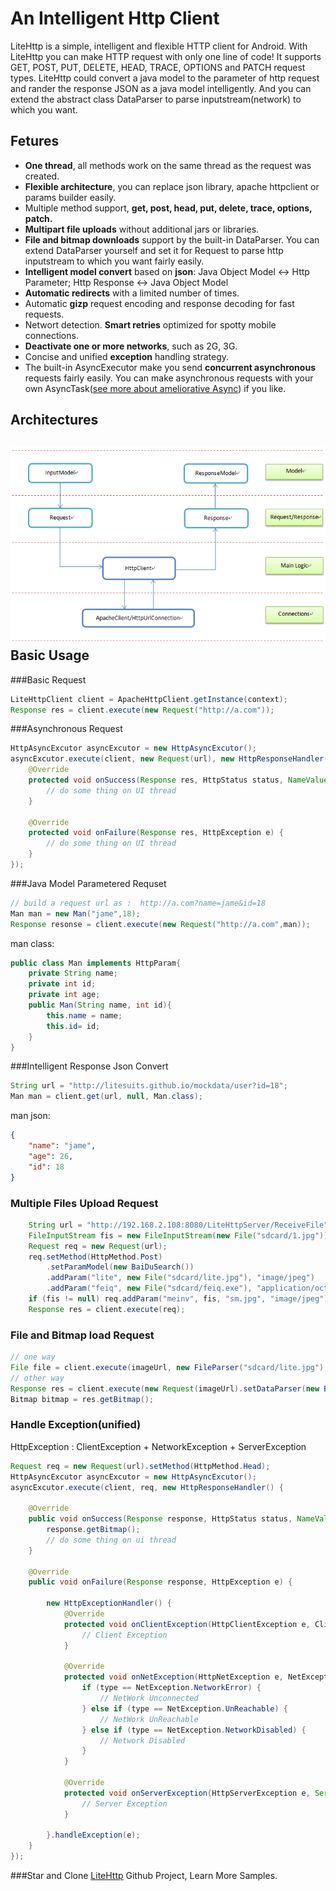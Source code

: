 An Intelligent  Http Client
===
LiteHttp is a simple, intelligent and flexible HTTP client for Android. With LiteHttp you can make HTTP request with only one line of code! It supports GET, POST, PUT, DELETE, HEAD, TRACE, OPTIONS and PATCH request types. LiteHttp could convert a java model to the parameter of http request and rander the response JSON as a java model intelligently. And you can extend the abstract class DataParser to parse inputstream(network) to which you want.

Fetures
---
- **One thread**, all methods work on the same thread as the request was created.
- **Flexible architecture**, you can replace json library, apache httpclient or params builder easily.
- Multiple method support, **get, post, head, put, delete, trace, options, patch.**
- **Multipart file uploads** without additional jars or libraries.
- **File and bitmap downloads** support by the built-in DataParser. You can extend DataParser yourself and set it for Request to parse http inputstream to which you want fairly easily.
- **Intelligent model convert** based on **json**:  Java Object Model <-> Http Parameter; Http Response <-> Java Object Model
- **Automatic redirects** with a limited number of times.
- Automatic **gizp** request encoding and response decoding for fast requests.
- Networt detection. **Smart retries** optimized for spotty mobile connections. 
- **Deactivate one or more networks**, such as 2G, 3G.
- Concise and unified **exception** handling strategy.
- The built-in AsyncExecutor make you send **concurrent asynchronous** requests fairly easily. You can make asynchronous requests with your own AsyncTask([see more about ameliorative Async](https://github.com/litesuits/android-lite-async)) if you like.

Architectures
---
![LiteHttp Architecture](litehttp_archi.png)
Basic Usage
---
###Basic Request
```java
LiteHttpClient client = ApacheHttpClient.getInstance(context);
Response res = client.execute(new Request("http://a.com"));
```
###Asynchronous Request
```java
HttpAsyncExcutor asyncExcutor = new HttpAsyncExcutor();
asyncExcutor.execute(client, new Request(url), new HttpResponseHandler() {
	@Override
	protected void onSuccess(Response res, HttpStatus status, NameValuePair[] headers) {
		// do some thing on UI thread
	}

	@Override
	protected void onFailure(Response res, HttpException e) {
		// do some thing on UI thread 
	}
});
```
###Java Model Parametered Requset
```java
// build a request url as :  http://a.com?name=jame&id=18
Man man = new Man("jame",18);
Response resonse = client.execute(new Request("http://a.com",man));
```
man class:
```java
public class Man implements HttpParam{
	private String name;
	private int id;
    private int age;
	public Man(String name, int id){
		this.name = name;
		this.id= id;
	}
}
```
###Intelligent Response Json Convert
```java
String url = "http://litesuits.github.io/mockdata/user?id=18";
Man man = client.get(url, null, Man.class);
```
man json:
```json
{
    "name": "jame",
    "age": 26,
    "id": 18
}
```
### Multiple Files Upload Request
```java
	String url = "http://192.168.2.108:8080/LiteHttpServer/ReceiveFile";
	FileInputStream fis = new FileInputStream(new File("sdcard/1.jpg"));
	Request req = new Request(url);
	req.setMethod(HttpMethod.Post)
		.setParamModel(new BaiDuSearch())
		.addParam("lite", new File("sdcard/lite.jpg"), "image/jpeg")
		.addParam("feiq", new File("sdcard/feiq.exe"), "application/octet-stream");
	if (fis != null) req.addParam("meinv", fis, "sm.jpg", "image/jpeg");
	Response res = client.execute(req);
```
### File and Bitmap load Request
```java
// one way
File file = client.execute(imageUrl, new FileParser("sdcard/lite.jpg"), HttpMethod.Get);
// other way
Response res = client.execute(new Request(imageUrl).setDataParser(new BitmapParser()));
Bitmap bitmap = res.getBitmap();
```

### Handle Exception(unified)
HttpException : ClientException + NetworkException + ServerException
```java
Request req = new Request(url).setMethod(HttpMethod.Head);
HttpAsyncExcutor asyncExcutor = new HttpAsyncExcutor();
asyncExcutor.execute(client, req, new HttpResponseHandler() {

	@Override
	public void onSuccess(Response response, HttpStatus status, NameValuePair[] headers) {
		response.getBitmap();
		// do some thing on ui thread
	}

	@Override
	public void onFailure(Response response, HttpException e) {

		new HttpExceptionHandler() {
			@Override
			protected void onClientException(HttpClientException e, ClientException type) {
				// Client Exception
			}

			@Override
			protected void onNetException(HttpNetException e, NetException type) {
				if (type == NetException.NetworkError) {
					// NetWork Unconnected
				} else if (type == NetException.UnReachable) {
					// NetWork UnReachable
				} else if (type == NetException.NetworkDisabled) {
					// Network Disabled
				}
			}

			@Override
			protected void onServerException(HttpServerException e, ServerException type, HttpStatus status, NameValuePair[] headers) {
				// Server Exception
			}

		}.handleException(e);
	}
});
```
###Star and Clone [LiteHttp](https://github.com/litesuits/android-lite-http) Github Project, Learn More Samples.
